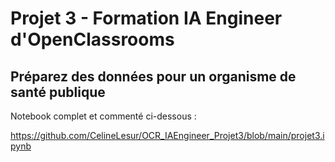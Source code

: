 # Projet 3 - Formation IA Engineer d'OpenClassrooms

## Préparez des données pour un organisme de santé publique



Notebook complet et commenté ci-dessous :

https://github.com/CelineLesur/OCR_IAEngineer_Projet3/blob/main/projet3.ipynb
